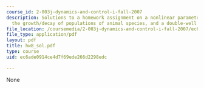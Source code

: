 ```yaml
---
course_id: 2-003j-dynamics-and-control-i-fall-2007
description: Solutions to a homework assignment on a nonlinear parametric pendulum,
  the growth/decay of populations of animal species, and a double-well potential system.
file_location: /coursemedia/2-003j-dynamics-and-control-i-fall-2007/ec6ade0914ce4d7f69ede266d2298edc_hw8_sol.pdf
file_type: application/pdf
layout: pdf
title: hw8_sol.pdf
type: course
uid: ec6ade0914ce4d7f69ede266d2298edc

---
```

None